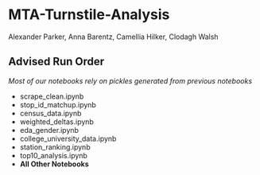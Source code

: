 # MTA-Turnstile-Analysis

Alexander Parker, Anna Barentz, Camellia Hilker, Clodagh Walsh


## Advised Run Order
*Most of our notebooks rely on pickles generated from previous notebooks*

* scrape_clean.ipynb
* stop_id_matchup.ipynb
* census_data.ipynb
* weighted_deltas.ipynb
* eda_gender.ipynb
* college_university_data.ipynb
* station_ranking.ipynb
* top10_analysis.ipynb
* **All Other Notebooks**